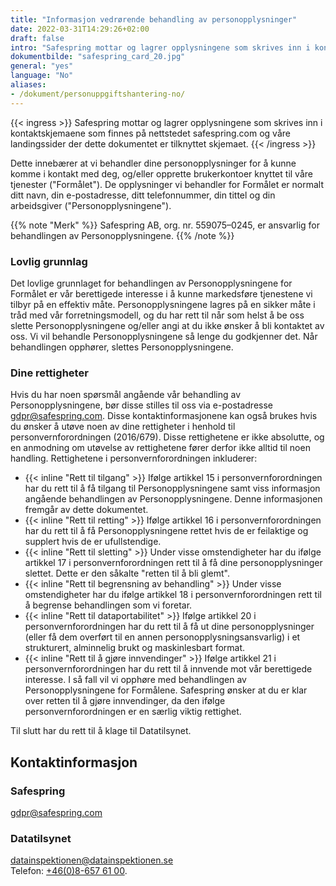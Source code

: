 ```yaml
---
title: "Informasjon vedrørende behandling av personopplysninger"
date: 2022-03-31T14:29:26+02:00
draft: false
intro: "Safespring mottar og lagrer opplysningene som skrives inn i kontaktskjemaene som finnes på nettstedet safespring.com"
dokumentbilde: "safespring_card_20.jpg"
general: "yes"
language: "No"
aliases:
- /dokument/personuppgiftshantering-no/
---
```


{{< ingress >}}
Safespring mottar og lagrer opplysningene som skrives inn i kontaktskjemaene som finnes på nettstedet safespring.com og våre landingssider der dette dokumentet er tilknyttet skjemaet.
{{< /ingress >}}

Dette innebærer at vi behandler dine personopplysninger for å kunne komme i kontakt med deg, og/eller opprette brukerkontoer knyttet til våre tjenester ("Formålet"). De opplysninger vi behandler for Formålet er normalt ditt navn, din e-postadresse, ditt telefonnummer, din tittel og din arbeidsgiver ("Personopplysningene").

{{% note "Merk" %}}
Safespring AB, org. nr. 559075–0245, er ansvarlig for behandlingen av Personopplysningene.
{{% /note %}}

### Lovlig grunnlag
Det lovlige grunnlaget for behandlingen av Personopplysningene for Formålet er vår berettigede interesse i å kunne markedsføre tjenestene vi tilbyr på en effektiv måte. Personopplysningene lagres på en sikker måte i tråd med vår forretningsmodell, og du har rett til når som helst å be oss slette Personopplysningene og/eller angi at du ikke ønsker å bli kontaktet av oss. Vi vil behandle Personopplysningene så lenge du godkjenner det. Når behandlingen opphører, slettes Personopplysningene.

### Dine rettigheter
Hvis du har noen spørsmål angående vår behandling av Personopplysningene, bør disse stilles til oss via e-postadresse gdpr@safespring.com. Disse kontaktinformasjonene kan også brukes hvis du ønsker å utøve noen av dine rettigheter i henhold til personvernforordningen (2016/679). Disse rettighetene er ikke absolutte, og en anmodning om utøvelse av rettighetene fører derfor ikke alltid til noen handling. Rettighetene i personvernforordningen inkluderer:

- {{< inline "Rett til tilgang" >}} Ifølge artikkel 15 i personvernforordningen har du rett til å få tilgang til Personopplysningene samt viss informasjon angående behandlingen av Personopplysningene. Denne informasjonen fremgår av dette dokumentet.
- {{< inline "Rett til retting" >}} Ifølge artikkel 16 i personvernforordningen har du rett til å få Personopplysningene rettet hvis de er feilaktige og supplert hvis de er ufullstendige.
- {{< inline "Rett til sletting" >}} Under visse omstendigheter har du ifølge artikkel 17 i personvernforordningen rett til å få dine personopplysninger slettet. Dette er den såkalte "retten til å bli glemt".
- {{< inline "Rett til begrensning av behandling" >}} Under visse omstendigheter har du ifølge artikkel 18 i personvernforordningen rett til å begrense behandlingen som vi foretar.
- {{< inline "Rett til dataportabilitet" >}} Ifølge artikkel 20 i personvernforordningen har du rett til å få ut dine personopplysninger (eller få dem overført til en annen personopplysningsansvarlig) i et strukturert, alminnelig brukt og maskinlesbart format.
- {{< inline "Rett til å gjøre innvendinger" >}} Ifølge artikkel 21 i personvernforordningen har du rett til å innvende mot vår berettigede interesse. I så fall vil vi opphøre med behandlingen av Personopplysningene for Formålene. Safespring ønsker at du er klar over retten til å gjøre innvendinger, da den ifølge personvernforordningen er en særlig viktig rettighet.

Til slutt har du rett til å klage til Datatilsynet.

## Kontaktinformasjon
### Safespring
[gdpr@safespring.com](mailto:gdpr@safespring.com)

### Datatilsynet
[datainspektionen@datainspektionen.se](mailto:datainspektionen@datainspektionen.se)</br>
Telefon: [+46(0)‭8-657 61 00](tel:+4686576100).‬
